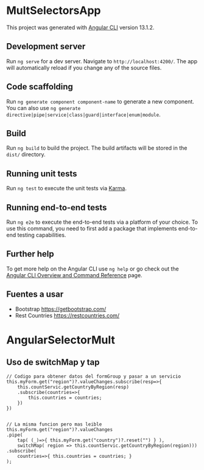 # MultSelectorsApp

This project was generated with [Angular CLI](https://github.com/angular/angular-cli) version 13.1.2.

## Development server

Run `ng serve` for a dev server. Navigate to `http://localhost:4200/`. The app will automatically reload if you change any of the source files.

## Code scaffolding

Run `ng generate component component-name` to generate a new component. You can also use `ng generate directive|pipe|service|class|guard|interface|enum|module`.

## Build

Run `ng build` to build the project. The build artifacts will be stored in the `dist/` directory.

## Running unit tests

Run `ng test` to execute the unit tests via [Karma](https://karma-runner.github.io).

## Running end-to-end tests

Run `ng e2e` to execute the end-to-end tests via a platform of your choice. To use this command, you need to first add a package that implements end-to-end testing capabilities.

## Further help

To get more help on the Angular CLI use `ng help` or go check out the [Angular CLI Overview and Command Reference](https://angular.io/cli) page.

## Fuentes a usar
- Bootstrap
    https://getbootstrap.com/
- Rest Countries
    https://restcountries.com/
# AngularSelectorMult

## Uso de switchMap y tap

    // Codigo para obtener datos del formGroup y pasar a un servicio
    this.myForm.get("region")?.valueChanges.subscribe(resp=>{
        this.countServic.getCountryByRegion(resp)
        .subscribe(countries=>{
            this.countries = countries;
        })
    })


    // La misma funcion pero mas leible
    this.myForm.get("region")?.valueChanges
    .pipe( 
        tap( (_)=>{ this.myForm.get("country")?.reset("") } ),
        switchMap( region => this.countServic.getCountryByRegion(region)))
    .subscribe(
        countries=>{ this.countries = countries; }
    );
